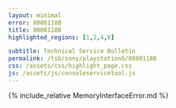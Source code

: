 ```yaml
---
layout: minimal
error: 8080118B
title: 8080118B
highlighted_regions: [1,2,4,8]

subtitle: Technical Service Bulletin
permalink: /tsb/sony/playstation5/8080118B
css: /assets/css/highlight_page.css
js: /assets/js/consoleservicetool.js
---
```


{% include_relative MemoryInterfaceError.md %}
